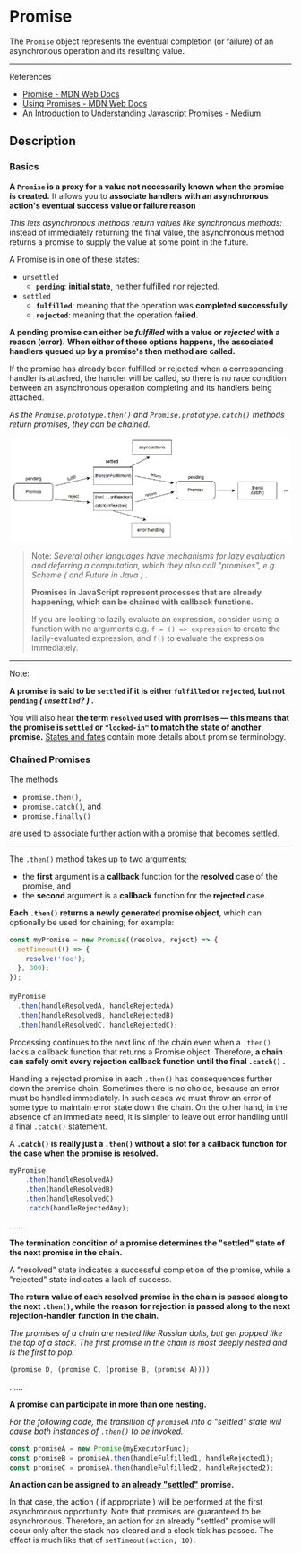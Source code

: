 # Promise

The `Promise` object represents the eventual completion (or failure) of an asynchronous operation and its resulting value.

---

References

- [Promise - MDN Web Docs](https://developer.mozilla.org/en-US/docs/Web/JavaScript/Reference/Global_Objects/Promise)
- [Using Promises - MDN Web Docs](https://developer.mozilla.org/en-US/docs/Web/JavaScript/Guide/Using_promises)
- [An Introduction to Understanding Javascript Promises - Medium](https://medium.com/@PangaraWorld/an-introduction-to-understanding-javascript-promises-37eff85b2b08)

## Description

### Basics

**A `Promise` is a proxy for a value not necessarily known when the promise is created.**
It allows you to **associate handlers with an asynchronous action's eventual success value or failure reason**

_This lets asynchronous methods return values like synchronous methods:_
instead of immediately returning the final value, the asynchronous method returns a promise to supply the value at some point in the future.

A Promise is in one of these states:

- `unsettled`
    - **`pending`**: **initial state**, neither fulfilled nor rejected.
- `settled`
    - **`fulfilled`**: meaning that the operation was **completed successfully**.
    - **`rejected`**: meaning that the operation **failed**.

**A pending promise can either be _fulfilled_ with a value or _rejected_ with a reason (error).**
**When either of these options happens, the associated handlers queued up by a promise's then method are called.**

If the promise has already been fulfilled or rejected when a corresponding handler is attached, the handler will be called, so there is no race condition between an asynchronous operation completing and its handlers being attached.

_As the `Promise.prototype.then()` and `Promise.prototype.catch()` methods return promises, they can be chained._

![promises.png](_image/promises.png)

> Note: _Several other languages have mechanisms for lazy evaluation and deferring a computation, which they also call "promises", e.g. Scheme ( and Future in Java ) ._
>
> **Promises in JavaScript represent processes that are already happening, which can be chained with callback functions.**
>
> If you are looking to lazily evaluate an expression, consider using a function with no arguments e.g. `f = () => expression` to create the lazily-evaluated expression, and `f()` to evaluate the expression immediately.

---

Note:

**A promise is said to be `settled` if it is either `fulfilled` or `rejected`, but not `pending` _( `unsettled`? )_ .**

You will also hear **the term `resolved` used with promises — this means that the promise is `settled` or `"locked-in"` to match the state of another promise.**
[States and fates](https://github.com/domenic/promises-unwrapping/blob/master/docs/states-and-fates.md) contain more details about promise terminology.

<!-- icehe: resolved 和 unresolved 概念没搞懂. -->

### Chained Promises

The methods

- `promise.then()`,
- `promise.catch()`, and
- `promise.finally()`

are used to associate further action with a promise that becomes settled.

---

The `.then()` method takes up to two arguments;

- the **first** argument is a **callback** function for the **resolved** case of the promise, and
- the **second** argument is a **callback** function for the **rejected** case.

**Each `.then()` returns a newly generated promise object**, which can optionally be used for chaining; for example:

```js
const myPromise = new Promise((resolve, reject) => {
  setTimeout(() => {
    resolve('foo');
  }, 300);
});

myPromise
  .then(handleResolvedA, handleRejectedA)
  .then(handleResolvedB, handleRejectedB)
  .then(handleResolvedC, handleRejectedC);
```

Processing continues to the next link of the chain even when a `.then()` lacks a callback function that returns a Promise object.
Therefore, **a chain can safely omit every rejection callback function until the final `.catch()` .**

Handling a rejected promise in each `.then()` has consequences further down the promise chain.
Sometimes there is no choice, because an error must be handled immediately.
In such cases we must throw an error of some type to maintain error state down the chain.
On the other hand, in the absence of an immediate need, it is simpler to leave out error handling until a final `.catch()` statement.

A **`.catch()` is really just a `.then()` without a slot for a callback function for the case when the promise is resolved.**

```js
myPromise
    .then(handleResolvedA)
    .then(handleResolvedB)
    .then(handleResolvedC)
    .catch(handleRejectedAny);
```

……

**The termination condition of a promise determines the "settled" state of the next promise in the chain.**

A "resolved" state indicates a successful completion of the promise, while a "rejected" state indicates a lack of success.

**The return value of each resolved promise in the chain is passed along to the next `.then()`, while the reason for rejection is passed along to the next rejection-handler function in the chain.**

_The promises of a chain are nested like Russian dolls, but get popped like the top of a stack._
_The first promise in the chain is most deeply nested and is the first to pop._

```js
(promise D, (promise C, (promise B, (promise A))))
```

……

**A promise can participate in more than one nesting.**

_For the following code, the transition of `promiseA` into a "settled" state will cause both instances of `.then()` to be invoked._

```js
const promiseA = new Promise(myExecutorFunc);
const promiseB = promiseA.then(handleFulfilled1, handleRejected1);
const promiseC = promiseA.then(handleFulfilled2, handleRejected2);
```

**An action can be assigned to an <u>already "settled"</u> promise.**

In that case, the action ( if appropriate ) will be performed at the first asynchronous opportunity.
Note that promises are guaranteed to be asynchronous.
Therefore, an action for an already "settled" promise will occur only after the stack has cleared and a clock-tick has passed.
The effect is much like that of `setTimeout(action, 10)`.
